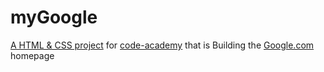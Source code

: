 # myGoogle
[A HTML & CSS project](https://github.com/gazaskygeeks/code-academy/blob/master/pre-requisites/04-project.md) for [code-academy](https://github.com/gazaskygeeks/code-academy) that is Building the [Google.com](https://www.google.com/) homepage
